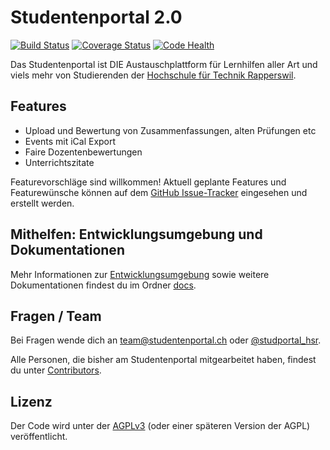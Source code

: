 # Studentenportal 2.0

[![Build Status](https://secure.travis-ci.org/studentenportal/web.png?branch=master)](http://travis-ci.org/studentenportal/web)
[![Coverage Status](https://codecov.io/gh/studentenportal/web/branch/master/graphs/badge.svg)](https://codecov.io/github/studentenportal/web/)
[![Code Health](https://landscape.io/github/studentenportal/web/master/landscape.png)](https://landscape.io/github/studentenportal/web/master)

Das Studentenportal ist DIE Austauschplattform für Lernhilfen aller Art und
viels mehr von Studierenden der [Hochschule für Technik
Rapperswil](https://www.hsr.ch/).

## Features

- Upload und Bewertung von Zusammenfassungen, alten Prüfungen etc
- Events mit iCal Export
- Faire Dozentenbewertungen
- Unterrichtszitate

Featurevorschläge sind willkommen! Aktuell geplante Features und Featurewünsche
können auf dem [GitHub
Issue-Tracker](https://github.com/studentenportal/web/issues) eingesehen und
erstellt werden.

## Mithelfen: Entwicklungsumgebung und Dokumentationen

Mehr Informationen zur
[Entwicklungsumgebung](https://github.com/studentenportal/web/blob/master/docs/development.md)
sowie weitere Dokumentationen findest du im Ordner
[docs](https://github.com/studentenportal/web/tree/master/docs).

## Fragen / Team

Bei Fragen wende dich an team@studentenportal.ch oder
[@studportal_hsr](https://twitter.com/studportal_hsr).

Alle Personen, die bisher am Studentenportal mitgearbeitet haben, findest du
unter
[Contributors](https://github.com/studentenportal/web/graphs/contributors).

## Lizenz

Der Code wird unter der [AGPLv3](http://www.gnu.org/licenses/agpl-3.0.html)
(oder einer späteren Version der AGPL) veröffentlicht.
